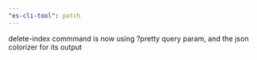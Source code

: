 ```yaml
---
"es-cli-tool": patch
---
```


delete-index commmand is now using ?pretty query param, and the json colorizer for its output
